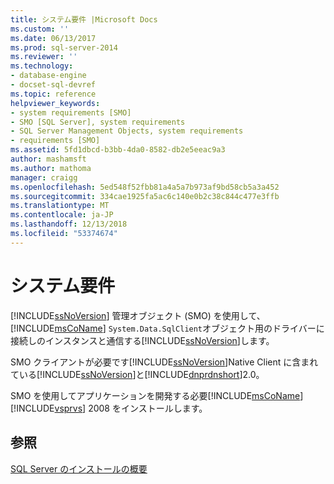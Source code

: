 ```yaml
---
title: システム要件 |Microsoft Docs
ms.custom: ''
ms.date: 06/13/2017
ms.prod: sql-server-2014
ms.reviewer: ''
ms.technology:
- database-engine
- docset-sql-devref
ms.topic: reference
helpviewer_keywords:
- system requirements [SMO]
- SMO [SQL Server], system requirements
- SQL Server Management Objects, system requirements
- requirements [SMO]
ms.assetid: 5fd1dbcd-b3bb-4da0-8582-db2e5eeac9a3
author: mashamsft
ms.author: mathoma
manager: craigg
ms.openlocfilehash: 5ed548f52fbb81a4a5a7b973af9bd58cb5a3a452
ms.sourcegitcommit: 334cae1925fa5ac6c140e0b2c38c844c477e3ffb
ms.translationtype: MT
ms.contentlocale: ja-JP
ms.lasthandoff: 12/13/2018
ms.locfileid: "53374674"
---
```

# <a name="system-requirements"></a>システム要件
  [!INCLUDE[ssNoVersion](../../includes/ssnoversion-md.md)] 管理オブジェクト (SMO) を使用して、 [!INCLUDE[msCoName](../../includes/msconame-md.md)] `System.Data.SqlClient`オブジェクト用のドライバーに接続しのインスタンスと通信する[!INCLUDE[ssNoVersion](../../includes/ssnoversion-md.md)]します。  
  
 SMO クライアントが必要です[!INCLUDE[ssNoVersion](../../includes/ssnoversion-md.md)]Native Client に含まれている[!INCLUDE[ssNoVersion](../../includes/ssnoversion-md.md)]と[!INCLUDE[dnprdnshort](../../includes/dnprdnshort-md.md)]2.0。  
  
 SMO を使用してアプリケーションを開発する必要[!INCLUDE[msCoName](../../includes/msconame-md.md)] [!INCLUDE[vsprvs](../../includes/vsprvs-md.md)] 2008 をインストールします。  
  
## <a name="see-also"></a>参照  
 [SQL Server のインストールの概要](https://technet.microsoft.com/library/bb500438\(v=SQL.105\).aspx)  
  
  
